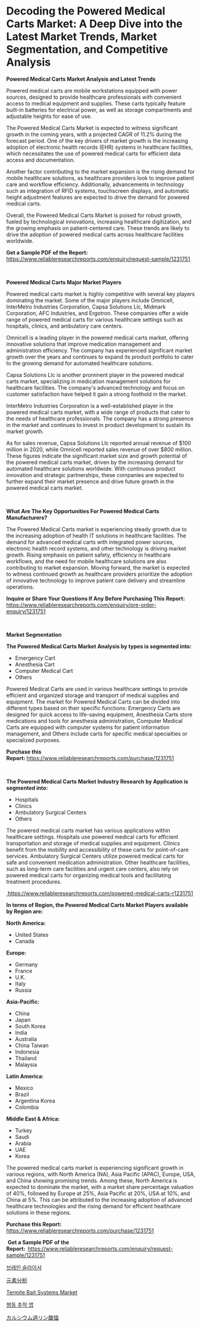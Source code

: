 <p><h1>Decoding the Powered Medical Carts Market: A Deep Dive into the Latest Market Trends, Market Segmentation, and Competitive Analysis</h1></p><p><strong>Powered Medical Carts Market Analysis and Latest Trends</strong></p>
<p><p>Powered medical carts are mobile workstations equipped with power sources, designed to provide healthcare professionals with convenient access to medical equipment and supplies. These carts typically feature built-in batteries for electrical power, as well as storage compartments and adjustable heights for ease of use.</p><p>The Powered Medical Carts Market is expected to witness significant growth in the coming years, with a projected CAGR of 11.2% during the forecast period. One of the key drivers of market growth is the increasing adoption of electronic health records (EHR) systems in healthcare facilities, which necessitates the use of powered medical carts for efficient data access and documentation.</p><p>Another factor contributing to the market expansion is the rising demand for mobile healthcare solutions, as healthcare providers look to improve patient care and workflow efficiency. Additionally, advancements in technology such as integration of RFID systems, touchscreen displays, and automatic height adjustment features are expected to drive the demand for powered medical carts.</p><p>Overall, the Powered Medical Carts Market is poised for robust growth, fueled by technological innovations, increasing healthcare digitization, and the growing emphasis on patient-centered care. These trends are likely to drive the adoption of powered medical carts across healthcare facilities worldwide.</p></p>
<p><strong>Get a Sample PDF of the Report:&nbsp;</strong> <a href="https://www.reliableresearchreports.com/enquiry/request-sample/1231751">https://www.reliableresearchreports.com/enquiry/request-sample/1231751</a></p>
<p>&nbsp;</p>
<p><strong>Powered Medical Carts Major Market Players</strong></p>
<p><p>Powered medical carts market is highly competitive with several key players dominating the market. Some of the major players include Omnicell, InterMetro Industries Corporation, Capsa Solutions Llc, Midmark Corporation, AFC Industries, and Ergotron. These companies offer a wide range of powered medical carts for various healthcare settings such as hospitals, clinics, and ambulatory care centers.</p><p>Omnicell is a leading player in the powered medical carts market, offering innovative solutions that improve medication management and administration efficiency. The company has experienced significant market growth over the years and continues to expand its product portfolio to cater to the growing demand for automated healthcare solutions.</p><p>Capsa Solutions Llc is another prominent player in the powered medical carts market, specializing in medication management solutions for healthcare facilities. The company's advanced technology and focus on customer satisfaction have helped it gain a strong foothold in the market.</p><p>InterMetro Industries Corporation is a well-established player in the powered medical carts market, with a wide range of products that cater to the needs of healthcare professionals. The company has a strong presence in the market and continues to invest in product development to sustain its market growth.</p><p>As for sales revenue, Capsa Solutions Llc reported annual revenue of $100 million in 2020, while Omnicell reported sales revenue of over $800 million. These figures indicate the significant market size and growth potential of the powered medical carts market, driven by the increasing demand for automated healthcare solutions worldwide. With continuous product innovation and strategic partnerships, these companies are expected to further expand their market presence and drive future growth in the powered medical carts market.</p></p>
<p>&nbsp;</p>
<p><strong>What Are The Key Opportunities For Powered Medical Carts Manufacturers?</strong></p>
<p><p>The Powered Medical Carts market is experiencing steady growth due to the increasing adoption of health IT solutions in healthcare facilities. The demand for advanced medical carts with integrated power sources, electronic health record systems, and other technology is driving market growth. Rising emphasis on patient safety, efficiency in healthcare workflows, and the need for mobile healthcare solutions are also contributing to market expansion. Moving forward, the market is expected to witness continued growth as healthcare providers prioritize the adoption of innovative technology to improve patient care delivery and streamline operations.</p></p>
<p><strong>Inquire or Share Your Questions If Any Before Purchasing This Report:</strong> <a href="https://www.reliableresearchreports.com/enquiry/pre-order-enquiry/1231751">https://www.reliableresearchreports.com/enquiry/pre-order-enquiry/1231751</a></p>
<p>&nbsp;</p>
<p><strong>Market Segmentation</strong></p>
<p><strong>The Powered Medical Carts Market Analysis by types is segmented into:</strong></p>
<p><ul><li>Emergency Cart</li><li>Anesthesia Cart</li><li>Computer Medical Cart</li><li>Others</li></ul></p>
<p><p>Powered Medical Carts are used in various healthcare settings to provide efficient and organized storage and transport of medical supplies and equipment. The market for Powered Medical Carts can be divided into different types based on their specific functions: Emergency Carts are designed for quick access to life-saving equipment, Anesthesia Carts store medications and tools for anesthesia administration, Computer Medical Carts are equipped with computer systems for patient information management, and Others include carts for specific medical specialties or specialized purposes.</p></p>
<p><strong>Purchase this Report:&nbsp;</strong><a href="https://www.reliableresearchreports.com/purchase/1231751">https://www.reliableresearchreports.com/purchase/1231751</a></p>
<p>&nbsp;</p>
<p><strong>The Powered Medical Carts Market Industry Research by Application is segmented into:</strong></p>
<p><ul><li>Hospitals</li><li>Clinics</li><li>Ambulatory Surgical Centers</li><li>Others</li></ul></p>
<p><p>The powered medical carts market has various applications within healthcare settings. Hospitals use powered medical carts for efficient transportation and storage of medical supplies and equipment. Clinics benefit from the mobility and accessibility of these carts for point-of-care services. Ambulatory Surgical Centers utilize powered medical carts for safe and convenient medication administration. Other healthcare facilities, such as long-term care facilities and urgent care centers, also rely on powered medical carts for organizing medical tools and facilitating treatment procedures.</p></p>
<p><a href="https://www.reliableresearchreports.com/powered-medical-carts-r1231751">&nbsp;https://www.reliableresearchreports.com/powered-medical-carts-r1231751</a></p>
<p><strong>In terms of Region, the Powered Medical Carts Market Players available by Region are:</strong></p>
<p>
    <p> <strong> North America: </strong>
        <ul>
            <li>United States</li>
            <li>Canada</li>
        </ul>
        </p> 
    <p> <strong> Europe: </strong>
        <ul>
            <li>Germany</li>
            <li>France</li>
            <li>U.K.</li>
            <li>Italy</li>
            <li>Russia</li>
        </ul>
        </p> 
    <p> <strong> Asia-Pacific: </strong>
        <ul>
            <li>China</li>
            <li>Japan</li>
            <li>South Korea</li>
            <li>India</li>
            <li>Australia</li>
            <li>China Taiwan</li>
            <li>Indonesia</li>
            <li>Thailand</li>
            <li>Malaysia</li>
        </ul>
        </p> 
    <p> <strong> Latin America: </strong>
        <ul>
            <li>Mexico</li>
            <li>Brazil</li>
            <li>Argentina Korea</li>
            <li>Colombia</li>
        </ul>
        </p> 
    <p> <strong> Middle East & Africa: </strong>
        <ul>
            <li>Turkey</li>
            <li>Saudi</li>
            <li>Arabia</li>
            <li>UAE</li>
            <li>Korea</li>
        </ul>
    </p>
    </p>
<p><p>The powered medical carts market is experiencing significant growth in various regions, with North America (NA), Asia Pacific (APAC), Europe, USA, and China showing promising trends. Among these, North America is expected to dominate the market, with a market share percentage valuation of 40%, followed by Europe at 25%, Asia Pacific at 20%, USA at 10%, and China at 5%. This can be attributed to the increasing adoption of advanced healthcare technologies and the rising demand for efficient healthcare solutions in these regions.</p></p>
<p><strong>Purchase this Report: </strong><a href="https://www.reliableresearchreports.com/purchase/1231751">https://www.reliableresearchreports.com/purchase/1231751</a></p>
<p>&nbsp;<strong>Get a Sample PDF of the Report:&nbsp;&nbsp;</strong><a href="https://www.reliableresearchreports.com/enquiry/request-sample/1231751">https://www.reliableresearchreports.com/enquiry/request-sample/1231751</a></p>
<p><strong></strong></p>
<p><p><a href="https://github.com/darrellockm3ytan895656/Market-Research-Report-List-1/blob/main/767814832362.md">브레인 슬라이서</a></p><p><a href="https://github.com/cnnriuez22368/Market-Research-Report-List-1/blob/main/174132735225.md">元素分析</a></p><p><a href="https://issuu.com/reportprime-2/docs/termite-bait-systems-market-size-2030.pptx">Termite Bait Systems Market</a></p><p><a href="https://github.com/Penelolack456456/Market-Research-Report-List-1/blob/main/315797632361.md">행동 추적 앱</a></p><p><a href="https://github.com/zekaoe592392/Market-Research-Report-List-1/blob/main/382150135223.md">カルシウム過リン酸塩</a></p></p>